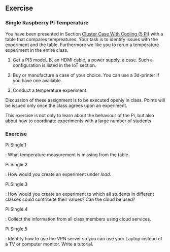 ## Exercise

### Single Raspberry Pi Temperature

You have been presented in Section
[Cluster Case With Cooling (5 Pi)](#cluster-case-with-cooling-5-pi)
with a table that
compares tempreatures. Your task is to identify issues with the
experiment and the table. Furthermore we like you to rerun a
temperature experiment in the entire class.

1. Get a PI3 modeL B, an HDMI cable, a power supply, a case. Such a
 configuration is listed in the IoT section.

2. Buy or manufacture a case of your choice. You can use a 3d-printer
 if you have one available.

3. Conduct a temperature experiment.

Discussion of these assignment is to be executed openly in class. Points
will be issued only once the class agrees upon an experiment.

This exercise is not only to learn about the behaviour of the Pi, but
also about how to coordinate experiments with a large number of
students.

### Exercise

Pi.Single.1

: What temperature measurement is missing from the table.

Pi.Single.2

: How would you create an experiment under *load*.

Pi.Single.3

: How would you create an experiment to which all students in
  different classes could contribute their values? Can the cloud be
  used?

Pi.Single.4

: Collect the information from all class members using cloud services.

Pi.Single.5

: Identify how to use the VPN server so you can use your Laptop
instead of a TV or computer monitor. Write a tutorial.
